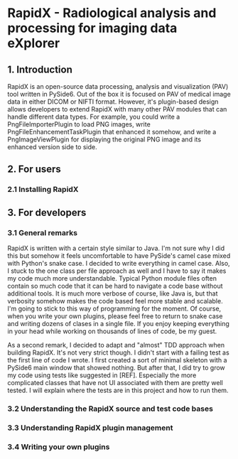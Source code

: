 # RapidX - Radiological analysis and processing for imaging data eXplorer

## 1. Introduction

RapidX is an open-source data processing, analysis and visualization (PAV) tool written in PySide6.
Out of the box it is focused on PAV of medical image data in either DICOM or NIFTI format. However,
it's plugin-based design allows developers to extend RapidX with many other PAV modules that can
handle different data types. For example, you could write a PngFileImporterPlugin to load PNG images,
write PngFileEnhancementTaskPlugin that enhanced it somehow, and write a PngImageViewPlugin for 
displaying the original PNG image and its enhanced version side to side.


## 2. For users

### 2.1 Installing RapidX


## 3. For developers

### 3.1 General remarks
RapidX is written with a certain style similar to Java. I'm not sure why I did this but somehow it
feels uncomfortable to have PySide's camel case mixed with Python's snake case. I decided to write
everything in camel case. Also, I stuck to the one class per file approach as well and I have to 
say it makes my code much more understandable. Typical Python module files often contain so much
code that it can be hard to navigate a code base without additional tools. It is much more verbose
of course, like Java is, but that verbosity somehow makes the code based feel more stable and
scalable. I'm going to stick to this way of programming for the moment. Of course, when you write
your own plugins, please feel free to return to snake case and writing dozens of clases in a single
file. If you enjoy keeping everything in your head while working on thousands of lines of code, be 
my guest.

As a second remark, I decided to adapt and "almost" TDD approach when building RapidX. It's not
very strict though. I didn't start with a failing test as the first line of code I wrote. I first
created a sort of minimal skeleton with a PySide6 main window that showed nothing. But after that,
I did try to grow my code using tests like suggested in [REF]. Especially the more complicated
classes that have not UI associated with them are pretty well tested. I will explain where the
tests are in this project and how to run them.

### 3.2 Understanding the RapidX source and test code bases
### 3.3 Understanding RapidX plugin management
### 3.4 Writing your own plugins